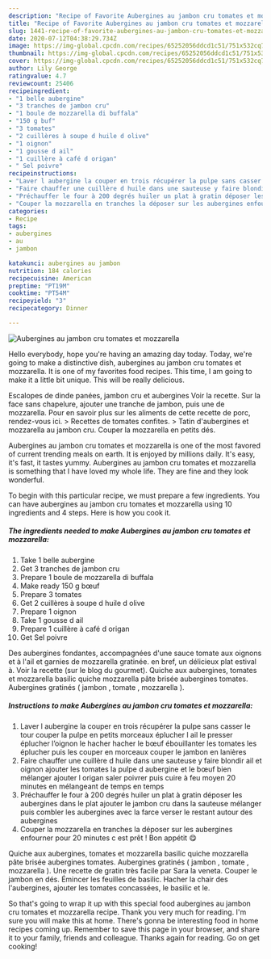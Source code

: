 ```yaml
---
description: "Recipe of Favorite Aubergines au jambon cru tomates et mozzarella"
title: "Recipe of Favorite Aubergines au jambon cru tomates et mozzarella"
slug: 1441-recipe-of-favorite-aubergines-au-jambon-cru-tomates-et-mozzarella
date: 2020-07-12T04:38:29.734Z
image: https://img-global.cpcdn.com/recipes/65252056ddcd1c51/751x532cq70/aubergines-au-jambon-cru-tomates-et-mozzarella-photo-principale-de-la-recette.jpg
thumbnail: https://img-global.cpcdn.com/recipes/65252056ddcd1c51/751x532cq70/aubergines-au-jambon-cru-tomates-et-mozzarella-photo-principale-de-la-recette.jpg
cover: https://img-global.cpcdn.com/recipes/65252056ddcd1c51/751x532cq70/aubergines-au-jambon-cru-tomates-et-mozzarella-photo-principale-de-la-recette.jpg
author: Lily George
ratingvalue: 4.7
reviewcount: 25406
recipeingredient:
- "1 belle aubergine"
- "3 tranches de jambon cru"
- "1 boule de mozzarella di buffala"
- "150 g buf"
- "3 tomates"
- "2 cuillères à soupe d huile d olive"
- "1 oignon"
- "1 gousse d ail"
- "1 cuillère à café d origan"
- " Sel poivre"
recipeinstructions:
- "Laver l aubergine la couper en trois récupérer la pulpe sans casser le tour couper la pulpe en petits morceaux éplucher l ail le presser éplucher l’oignon le hacher hacher le bœuf ébouillanter les tomates les éplucher puis les couper en morceaux couper le jambon en lanières"
- "Faire chauffer une cuillère d huile dans une sauteuse y faire blondir ail et oignon ajouter les tomates la pulpe d aubergine et le bœuf bien mélanger ajouter l origan saler poivrer puis cuire à feu moyen 20 minutes en mélangeant de temps en temps"
- "Préchauffer le four à 200 degrés huiler un plat à gratin déposer les aubergines dans le plat ajouter le jambon cru dans la sauteuse mélanger puis combler les aubergines avec la farce verser le restant autour des aubergines"
- "Couper la mozzarella en tranches la déposer sur les aubergines enfourner pour 20 minutes c est prêt ! Bon appétit 😋"
categories:
- Recipe
tags:
- aubergines
- au
- jambon

katakunci: aubergines au jambon 
nutrition: 184 calories
recipecuisine: American
preptime: "PT19M"
cooktime: "PT54M"
recipeyield: "3"
recipecategory: Dinner

---
```



![Aubergines au jambon cru tomates et mozzarella](https://img-global.cpcdn.com/recipes/65252056ddcd1c51/751x532cq70/aubergines-au-jambon-cru-tomates-et-mozzarella-photo-principale-de-la-recette.jpg)

Hello everybody, hope you're having an amazing day today. Today, we're going to make a distinctive dish, aubergines au jambon cru tomates et mozzarella. It is one of my favorites food recipes. This time, I am going to make it a little bit unique. This will be really delicious.

Escalopes de dinde panées, jambon cru et aubergines Voir la recette. Sur la face sans chapelure, ajouter une tranche de jambon, puis une de mozzarella. Pour en savoir plus sur les aliments de cette recette de porc, rendez-vous ici. &gt; Recettes de tomates confites. &gt; Tatin d&#39;aubergines et mozzarella au jambon cru. Couper la mozzarella en petits dés.

Aubergines au jambon cru tomates et mozzarella is one of the most favored of current trending meals on earth. It is enjoyed by millions daily. It's easy, it's fast, it tastes yummy. Aubergines au jambon cru tomates et mozzarella is something that I have loved my whole life. They are fine and they look wonderful.


To begin with this particular recipe, we must prepare a few ingredients. You can have aubergines au jambon cru tomates et mozzarella using 10 ingredients and 4 steps. Here is how you cook it.

<!--inarticleads1-->

##### The ingredients needed to make Aubergines au jambon cru tomates et mozzarella:

1. Take 1 belle aubergine
1. Get 3 tranches de jambon cru
1. Prepare 1 boule de mozzarella di buffala
1. Make ready 150 g bœuf
1. Prepare 3 tomates
1. Get 2 cuillères à soupe d huile d olive
1. Prepare 1 oignon
1. Take 1 gousse d ail
1. Prepare 1 cuillère à café d origan
1. Get  Sel poivre


Des aubergines fondantes, accompagnées d&#39;une sauce tomate aux oignons et à l&#39;ail et garnies de mozzarella gratinée. en bref, un délicieux plat estival à. Voir la recette (sur le blog du gourmet). Quiche aux aubergines, tomates et mozzarella basilic quiche mozzarella pâte brisée aubergines tomates. Aubergines gratinés ( jambon , tomate , mozzarella ). 

<!--inarticleads2-->

##### Instructions to make Aubergines au jambon cru tomates et mozzarella:

1. Laver l aubergine la couper en trois récupérer la pulpe sans casser le tour couper la pulpe en petits morceaux éplucher l ail le presser éplucher l’oignon le hacher hacher le bœuf ébouillanter les tomates les éplucher puis les couper en morceaux couper le jambon en lanières
1. Faire chauffer une cuillère d huile dans une sauteuse y faire blondir ail et oignon ajouter les tomates la pulpe d aubergine et le bœuf bien mélanger ajouter l origan saler poivrer puis cuire à feu moyen 20 minutes en mélangeant de temps en temps
1. Préchauffer le four à 200 degrés huiler un plat à gratin déposer les aubergines dans le plat ajouter le jambon cru dans la sauteuse mélanger puis combler les aubergines avec la farce verser le restant autour des aubergines
1. Couper la mozzarella en tranches la déposer sur les aubergines enfourner pour 20 minutes c est prêt ! Bon appétit 😋


Quiche aux aubergines, tomates et mozzarella basilic quiche mozzarella pâte brisée aubergines tomates. Aubergines gratinés ( jambon , tomate , mozzarella ). Une recette de gratin très facile par Sara la veneta. Couper le jambon en dés. Émincer les feuilles de basilic. Hacher la chair des l&#39;aubergines, ajouter les tomates concassées, le basilic et le. 

So that's going to wrap it up with this special food aubergines au jambon cru tomates et mozzarella recipe. Thank you very much for reading. I'm sure you will make this at home. There's gonna be interesting food in home recipes coming up. Remember to save this page in your browser, and share it to your family, friends and colleague. Thanks again for reading. Go on get cooking!
